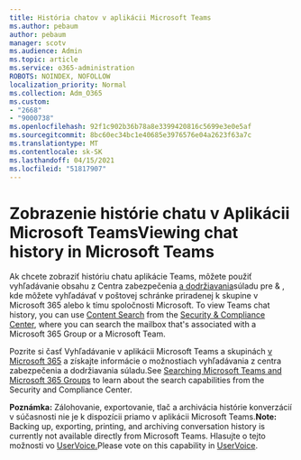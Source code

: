 ```yaml
---
title: História chatov v aplikácii Microsoft Teams
ms.author: pebaum
author: pebaum
manager: scotv
ms.audience: Admin
ms.topic: article
ms.service: o365-administration
ROBOTS: NOINDEX, NOFOLLOW
localization_priority: Normal
ms.collection: Adm_O365
ms.custom:
- "2668"
- "9000738"
ms.openlocfilehash: 92f1c902b36b78a8e3399420816c5699e3e0e5af
ms.sourcegitcommit: 8bc60ec34bc1e40685e3976576e04a2623f63a7c
ms.translationtype: MT
ms.contentlocale: sk-SK
ms.lasthandoff: 04/15/2021
ms.locfileid: "51817907"
---
```

# <a name="viewing-chat-history-in-microsoft-teams"></a><span data-ttu-id="a705a-102">Zobrazenie histórie chatu v Aplikácii Microsoft Teams</span><span class="sxs-lookup"><span data-stu-id="a705a-102">Viewing chat history in Microsoft Teams</span></span>

<span data-ttu-id="a705a-103">Ak chcete zobraziť históriu chatu aplikácie Teams, môžete použiť vyhľadávanie obsahu z Centra zabezpečenia [a dodržiavania](https://sip.protection.office.com/insightdashboard)súladu pre & , kde môžete vyhľadávať v poštovej schránke priradenej k skupine v Microsoft 365 alebo k tímu spoločnosti Microsoft. [](https://sip.protection.office.com/contentsearchbeta?ContentOnly=1)</span><span class="sxs-lookup"><span data-stu-id="a705a-103">To view Teams chat history, you can use [Content Search](https://sip.protection.office.com/contentsearchbeta?ContentOnly=1) from the [Security & Compliance Center](https://sip.protection.office.com/insightdashboard), where you can search the mailbox that's associated with a Microsoft 365 Group or a Microsoft Team.</span></span> 

<span data-ttu-id="a705a-104">Pozrite si časť Vyhľadávanie v aplikácii Microsoft Teams a skupinách [v Microsoft 365](https://docs.microsoft.com/microsoft-365/compliance/content-search) a získajte informácie o možnostiach vyhľadávania z centra zabezpečenia a dodržiavania súladu.</span><span class="sxs-lookup"><span data-stu-id="a705a-104">See [Searching Microsoft Teams and Microsoft 365 Groups](https://docs.microsoft.com/microsoft-365/compliance/content-search) to learn about the search capabilities from the Security and Compliance Center.</span></span> 

<span data-ttu-id="a705a-105">**Poznámka:** Zálohovanie, exportovanie, tlač a archivácia histórie konverzácií v súčasnosti nie je k dispozícii priamo v aplikácii Microsoft Teams.</span><span class="sxs-lookup"><span data-stu-id="a705a-105">**Note:** Backing up, exporting, printing, and archiving conversation history is currently not available directly from Microsoft Teams.</span></span> <span data-ttu-id="a705a-106">Hlasujte o tejto možnosti vo [UserVoice.](https://microsoftteams.uservoice.com/forums/555103-public/suggestions/16982542-backup-export-printing-archive-options?page=2&per_page=20)</span><span class="sxs-lookup"><span data-stu-id="a705a-106">Please vote on this capability in [UserVoice](https://microsoftteams.uservoice.com/forums/555103-public/suggestions/16982542-backup-export-printing-archive-options?page=2&per_page=20).</span></span> 